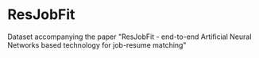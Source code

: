 # ResJobFit
Dataset accompanying the paper "ResJobFit - end-to-end Artificial Neural Networks based technology for job-resume matching"
